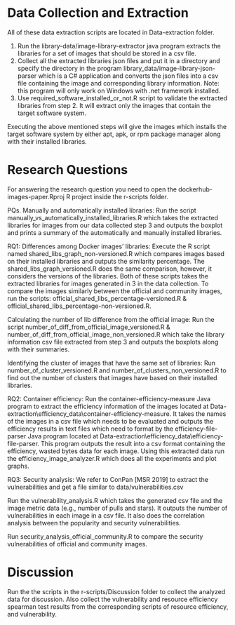 ﻿# Data Collection and Extraction

 All of these data extraction scripts are located in Data-extraction folder.

1. Run the library-data/image-library-extractor java program extracts the libraries for a set of images that should be stored in a csv file.
2. Collect all the extracted libraries json files and put it in a directory and specify the directory in the program library_data/image-library-json-parser which is a C# application and converts the json files into a csv file containing the image and corresponding library information. Note: this program will only work on Windows with .net framework installed.
3. Use required_software_installed_or_not.R script to validate the extracted libraries from step 2. It will extract only the images that contain the target software system.

Executing the above mentioned steps will give the images which installs the target software system by either apt, apk, or rpm package manager along with their installed libraries.


# Research Questions

For answering the research question you need to open the dockerhub-images-paper.Rproj R project inside the r-scripts folder.

PQs. Manually and automatically installed libraries: 
Run the script manually_vs_automatically_installed_libraries.R  which takes the extracted libraries for images from our data collected step 3 and outputs the boxplot and prints a summary of the automatically and manually installed libraries.


RQ1: Differences among Docker images’ libraries: Execute the R script named shared_libs_graph_non-versioned.R which compares images based on their installed libraries and outputs the similarity percentage. The shared_libs_graph_versioned.R does the same comparison, however, it considers the versions of the libraries. Both of these scripts takes the extracted libraries for images generated in 3 in the data collection. To compare the images similarly between the official and community images, run the scripts: official_shared_libs_percentage-versioned.R & official_shared_libs_percentage-non-versioned.R. 


Calculating the number of lib difference from the official image: Run the script number_of_diff_from_official_image_versioned.R & number_of_diff_from_official_image_non_versioned.R which take the library information csv file extracted from step 3 and outputs the boxplots along with their summaries.


Identifying the cluster of images that have the same set of libraries: Run number_of_cluster_versioned.R and number_of_clusters_non_versioned.R to find out the number of clusters that images have based on their installed libraries.


RQ2: Container efficiency: Run the container-efficiency-measure Java program to extract the efficiency information of the images located at Data-extraction\efficiency_data\container-efficiency-measure. It takes the names of the images in a csv file which needs to be evaluated and outputs the efficiency results in text files which need to format by the efficiency-file-parser Java program located at Data-extraction\efficiency_data\efficiency-file-parser. This program outputs the result into a csv format containing the efficiency, wasted bytes data for each image. Using this extracted data run the efficiency_image_analyzer.R which does all the experiments and plot graphs.

RQ3: Security analysis: We refer to ConPan [MSR 2019] to extract the vulnerabilities and get a file similar to data/vulnerabilities.csv 

Run the vulnerability_analysis.R which takes the generated csv file and the image metric data (e.g., number of pulls and stars). It outputs the number of vulnerabilities in each image in a csv file. It also does the correlation analysis between the popularity and security vulnerabilities.

Run security_analysis_official_community.R to compare the security vulnerabilities of official and community images. 

# Discussion

Run the the scripts in the r-scripts/Discussion folder to collect the analyzed data for discussion. Also collect the vulnerability and resource efficiency spearman test results from the corresponding scripts of resource efficiency, and vulnerability.

